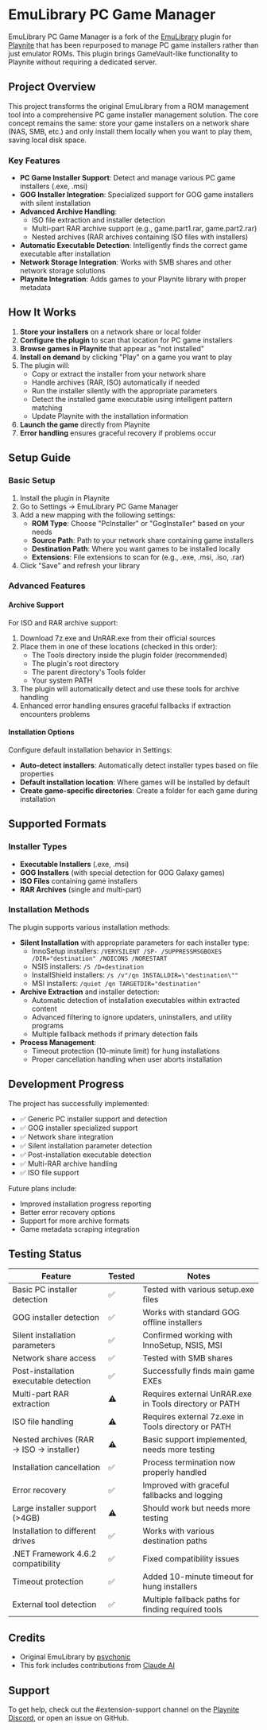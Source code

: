 # EmuLibrary PC Game Manager

EmuLibrary PC Game Manager is a fork of the [EmuLibrary](https://github.com/psychonic/Playnite-EmuLibrary) plugin for [Playnite](https://www.playnite.link) that has been repurposed to manage PC game installers rather than just emulator ROMs. This plugin brings GameVault-like functionality to Playnite without requiring a dedicated server.

## Project Overview

This project transforms the original EmuLibrary from a ROM management tool into a comprehensive PC game installer management solution. The core concept remains the same: store your game installers on a network share (NAS, SMB, etc.) and only install them locally when you want to play them, saving local disk space.

### Key Features

- **PC Game Installer Support**: Detect and manage various PC game installers (.exe, .msi)
- **GOG Installer Integration**: Specialized support for GOG game installers with silent installation
- **Advanced Archive Handling**:
  - ISO file extraction and installer detection
  - Multi-part RAR archive support (e.g., game.part1.rar, game.part2.rar)
  - Nested archives (RAR archives containing ISO files with installers)
- **Automatic Executable Detection**: Intelligently finds the correct game executable after installation
- **Network Storage Integration**: Works with SMB shares and other network storage solutions
- **Playnite Integration**: Adds games to your Playnite library with proper metadata

## How It Works

1. **Store your installers** on a network share or local folder
2. **Configure the plugin** to scan that location for PC game installers
3. **Browse games in Playnite** that appear as "not installed"
4. **Install on demand** by clicking "Play" on a game you want to play
5. The plugin will:
   - Copy or extract the installer from your network share
   - Handle archives (RAR, ISO) automatically if needed
   - Run the installer silently with the appropriate parameters
   - Detect the installed game executable using intelligent pattern matching
   - Update Playnite with the installation information
6. **Launch the game** directly from Playnite
7. **Error handling** ensures graceful recovery if problems occur

## Setup Guide

### Basic Setup

1. Install the plugin in Playnite
2. Go to Settings → EmuLibrary PC Game Manager
3. Add a new mapping with the following settings:
   - **ROM Type**: Choose "PcInstaller" or "GogInstaller" based on your needs
   - **Source Path**: Path to your network share containing game installers
   - **Destination Path**: Where you want games to be installed locally
   - **Extensions**: File extensions to scan for (e.g., .exe, .msi, .iso, .rar)
4. Click "Save" and refresh your library

### Advanced Features

#### Archive Support

For ISO and RAR archive support:

1. Download 7z.exe and UnRAR.exe from their official sources
2. Place them in one of these locations (checked in this order):
   - The Tools directory inside the plugin folder (recommended)
   - The plugin's root directory
   - The parent directory's Tools folder
   - Your system PATH
3. The plugin will automatically detect and use these tools for archive handling
4. Enhanced error handling ensures graceful fallbacks if extraction encounters problems

#### Installation Options

Configure default installation behavior in Settings:

- **Auto-detect installers**: Automatically detect installer types based on file properties
- **Default installation location**: Where games will be installed by default
- **Create game-specific directories**: Create a folder for each game during installation

## Supported Formats

### Installer Types

- **Executable Installers** (.exe, .msi)
- **GOG Installers** (with special detection for GOG Galaxy games)
- **ISO Files** containing game installers
- **RAR Archives** (single and multi-part)

### Installation Methods

The plugin supports various installation methods:

- **Silent Installation** with appropriate parameters for each installer type:
  - InnoSetup installers: `/VERYSILENT /SP- /SUPPRESSMSGBOXES /DIR="destination" /NOICONS /NORESTART`
  - NSIS installers: `/S /D=destination`
  - InstallShield installers: `/s /v"/qn INSTALLDIR=\"destination\""`
  - MSI installers: `/quiet /qn TARGETDIR="destination"`
- **Archive Extraction** and installer detection:
  - Automatic detection of installation executables within extracted content
  - Advanced filtering to ignore updaters, uninstallers, and utility programs
  - Multiple fallback methods if primary detection fails
- **Process Management**:
  - Timeout protection (10-minute limit) for hung installations
  - Proper cancellation handling when user aborts installation

## Development Progress

The project has successfully implemented:

- ✅ Generic PC installer support and detection
- ✅ GOG installer specialized support
- ✅ Network share integration
- ✅ Silent installation parameter detection
- ✅ Post-installation executable detection
- ✅ Multi-RAR archive handling
- ✅ ISO file support

Future plans include:

- Improved installation progress reporting
- Better error recovery options
- Support for more archive formats
- Game metadata scraping integration

## Testing Status

| Feature | Tested | Notes |
|---------|--------|-------|
| Basic PC installer detection | ✅ | Tested with various setup.exe files |
| GOG installer detection | ✅ | Works with standard GOG offline installers |
| Silent installation parameters | ✅ | Confirmed working with InnoSetup, NSIS, MSI |
| Network share access | ✅ | Tested with SMB shares |
| Post-installation executable detection | ✅ | Successfully finds main game EXEs |
| Multi-part RAR extraction | ⚠️ | Requires external UnRAR.exe in Tools directory or PATH |
| ISO file handling | ⚠️ | Requires external 7z.exe in Tools directory or PATH |
| Nested archives (RAR → ISO → installer) | ⚠️ | Basic support implemented, needs more testing |
| Installation cancellation | ✅ | Process termination now properly handled |
| Error recovery | ✅ | Improved with graceful fallbacks and logging |
| Large installer support (>4GB) | ⚠️ | Should work but needs more testing |
| Installation to different drives | ✅ | Works with various destination paths |
| .NET Framework 4.6.2 compatibility | ✅ | Fixed compatibility issues |
| Timeout protection | ✅ | Added 10-minute timeout for hung installers |
| External tool detection | ✅ | Multiple fallback paths for finding required tools |

## Credits

- Original EmuLibrary by [psychonic](https://github.com/psychonic)
- This fork includes contributions from [Claude AI](https://claude.ai/code)

## Support

To get help, check out the #extension-support channel on the [Playnite Discord](https://playnite.link/), or open an issue on GitHub.